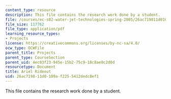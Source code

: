 ```yaml
---
content_type: resource
description: This file contains the research work done by a student.
file: /courses/ec-s02-water-jet-technologies-spring-2005/26ac719811d0109af2255412dedc8ef1_MITEC_S02S05_arielrideout.pdf
file_size: 117762
file_type: application/pdf
learning_resource_types:
- Projects
license: https://creativecommons.org/licenses/by-nc-sa/4.0/
ocw_type: OCWFile
parent_title: Projects
parent_type: CourseSection
parent_uid: 4ec03f23-945e-15b2-75c9-18c8ae0c2d0d
resourcetype: Document
title: Ariel Rideout
uid: 26ac7198-11d0-109a-f225-5412dedc8ef1
---
```

This file contains the research work done by a student.